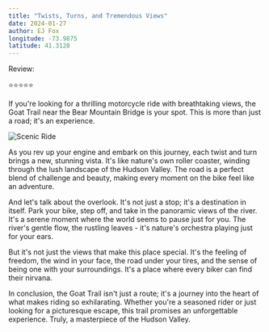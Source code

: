 ```yaml
---
title: "Twists, Turns, and Tremendous Views"
date: 2024-01-27
author: EJ Fox
longitude: -73.9875
latitude: 41.3128
---
```


Review:

⭐️⭐️⭐️⭐️⭐️

If you're looking for a thrilling motorcycle ride with breathtaking views, the Goat Trail near the Bear Mountain Bridge is your spot. This is more than just a road; it's an experience.

![Scenic Ride](https://source.unsplash.com/800x600/?motorcycle,scenic)

As you rev up your engine and embark on this journey, each twist and turn brings a new, stunning vista. It's like nature's own roller coaster, winding through the lush landscape of the Hudson Valley. The road is a perfect blend of challenge and beauty, making every moment on the bike feel like an adventure.

And let's talk about the overlook. It's not just a stop; it's a destination in itself. Park your bike, step off, and take in the panoramic views of the river. It's a serene moment where the world seems to pause just for you. The river's gentle flow, the rustling leaves - it's nature's orchestra playing just for your ears.

But it's not just the views that make this place special. It's the feeling of freedom, the wind in your face, the road under your tires, and the sense of being one with your surroundings. It's a place where every biker can find their nirvana.

In conclusion, the Goat Trail isn't just a route; it's a journey into the heart of what makes riding so exhilarating. Whether you're a seasoned rider or just looking for a picturesque escape, this trail promises an unforgettable experience. Truly, a masterpiece of the Hudson Valley.